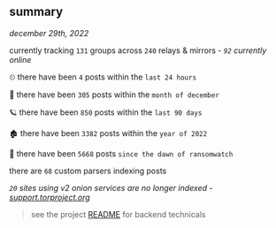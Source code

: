 
## summary
_december 29th, 2022_

currently tracking `131` groups across `240` relays & mirrors - _`92` currently online_

⏲ there have been `4` posts within the `last 24 hours`

🦈 there have been `305` posts within the `month of december`

🪐 there have been `850` posts within the `last 90 days`

🏚 there have been `3382` posts within the `year of 2022`

🦕 there have been `5668` posts `since the dawn of ransomwatch`

there are `68` custom parsers indexing posts

_`20` sites using v2 onion services are no longer indexed - [support.torproject.org](https://support.torproject.org/onionservices/v2-deprecation/)_

> see the project [README](https://github.com/joshhighet/ransomwatch#ransomwatch--) for backend technicals
